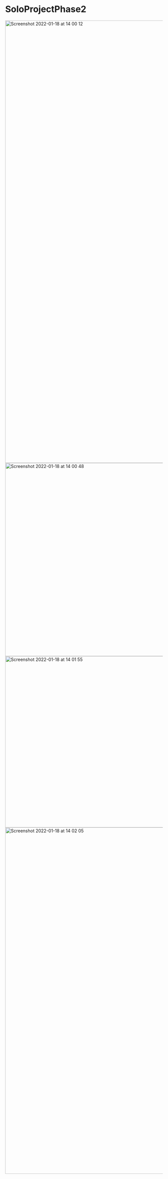 # SoloProjectPhase2

<img width="1413" alt="Screenshot 2022-01-18 at 14 00 12" src="https://user-images.githubusercontent.com/42938122/149942421-d9f13064-9b0f-4916-922e-e86066dc0ba2.png">

<img width="617" alt="Screenshot 2022-01-18 at 14 00 48" src="https://user-images.githubusercontent.com/42938122/149942444-edbf6d3a-bfe0-46b1-b33d-de17568a8d1d.png">

<img width="547" alt="Screenshot 2022-01-18 at 14 01 55" src="https://user-images.githubusercontent.com/42938122/149942466-31a85565-64cc-4739-bc19-ac1e186793fb.png">

<img width="1106" alt="Screenshot 2022-01-18 at 14 02 05" src="https://user-images.githubusercontent.com/42938122/149942488-efa1c7ec-0c55-4df9-b37a-29e94a135849.png">
